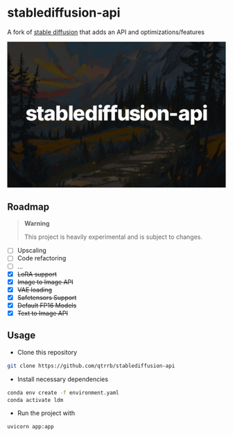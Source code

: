 # stablediffusion-api

A fork of [stable diffusion](https://github.com/Stability-AI/stablediffusion) that adds an API and optimizations/features

![hero](media/banner.png)

## Roadmap

> **Warning**
>
> This project is heavily experimental and is subject to changes.

- [ ] Upscaling
- [ ] Code refactoring
- [ ] ...
- [x] ~~LoRA support~~
- [x] ~~Image to Image API~~
- [x] ~~VAE loading~~
- [x] ~~Safetensors Support~~
- [x] ~~Default FP16 Models~~
- [x] ~~Text to Image API~~

## Usage

- Clone this repository

```bash
git clone https://github.com/qtrrb/stablediffusion-api
```

- Install necessary dependencies

```bash
conda env create -f environment.yaml
conda activate ldm
```

- Run the project with

```bash
uvicorn app:app
```
